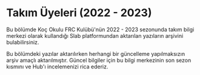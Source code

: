 # Takım Üyeleri (2022 - 2023)

Bu bölümde Koç Okulu FRC Kulübü'nün 2022 - 2023 sezonunda takım bilgi merkezi olarak kullandığı Slab platformundan aktarılan yazıların arşivini bulabilirsiniz.

Bu bölümdeki yazılar aktarılırken herhangi bir güncelleme yapılmaksızın arşiv amaçlı aktarılmıştır. Güncel bilgiler için bu bilgi merkezinin son sezon kısmını ve Hub'ı incelemenizi rica ederiz.